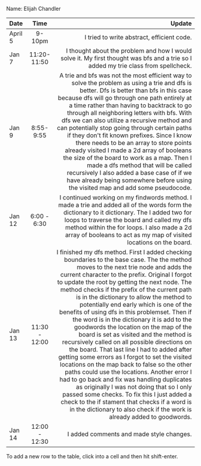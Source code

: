 Name: Elijah Chandler

| Date    |     Time      |                                                                                                                                                                                                                                                                                                                                                                                                                                                                                                                                                                                                                                                                                                                                                                                                                                                                                                                                                                                                                                                                                       Update |
|:--------|:-------------:|---------------------------------------------------------------------------------------------------------------------------------------------------------------------------------------------------------------------------------------------------------------------------------------------------------------------------------------------------------------------------------------------------------------------------------------------------------------------------------------------------------------------------------------------------------------------------------------------------------------------------------------------------------------------------------------------------------------------------------------------------------------------------------------------------------------------------------------------------------------------------------------------------------------------------------------------------------------------------------------------------------------------------------------------------------------------------------------------:|
| April 5 |    9-10pm     |                                                                                                                                                                                                                                                                                                                                                                                                                                                                                                                                                                                                                                                                                                                                                                                                                                                                                                                                                                                                                                                   I tried to write abstract, efficient code. |
| Jan 7   | 11:20- 11:50  |                                                                                                                                                                                                                                                                                                                                                                                                                                                                                                                                                                                                                                                                                                                                                                                                                                                                                                                                                          I thought about the problem and how I would solve it. My first thought was bfs and a trie so I added my trie class from spellcheck. |
| Jan 9   |   8:55-9:55   |                                                                                                                                                                                                                                                                                                                                         A trie and bfs was not the most efficient way to solve the problem as using a trie and dfs is better. Dfs is better than bfs in this case because dfs will go through one path entirely at a time rather than having to backtrack to go through all neighboring letters with bfs. With dfs we can also utilize a recursive method and can potentially stop going through certain paths if they don't fit known prefixes. Since I know there needs to be an array to store points already visited I made a 2d array of booleans the size of the board to work as a map. Then I made a dfs method that will be called recursively I also added a base case of if we have already being somewhere before using the visited map and add some pseudocode. |
| Jan 12  |  6:00 - 6:30  |                                                                                                                                                                                                                                                                                                                                                                                                                                                                                                                                                                                                                                                                                                                                                                             I continued working on my findwords method. I made a trie and added all of the words form the dictionary to it dictionary. The I added two for loops to traverse the board and called my dfs method within the for loops. I also made a 2d array of booleans to act as my map of visited locations on the board. |
| Jan 13  | 11:30 - 12:00 | I finished my dfs method. First I added checking boundaries to the base case. The the method moves to the next trie node and adds the current character to the prefix. Original I forgot to update the root by getting the next node. The method checks if the prefix of the current path is in the dictionary to allow the method to potentially end early which is one of the benefits of using dfs in this problemset. Then if the word is in the dictionary it is add to the goodwords the location on the map of the board is set as visited and the method is recursively called on all possible directions on the board. That last line I had to added after getting some errors as I forgot to set the visited locations on the map back to false so the other paths could use the locations. Another error I had to go back and fix was handling duplicates as originally I was not doing that so I only passed some checks. To fix this I just added a check to the if stament that checks if a word is in the dictionary to also check if the work is already added to goodwords. |
| Jan 14  | 12:00 - 12:30 |                                                                                                                                                                                                                                                                                                                                                                                                                                                                                                                                                                                                                                                                                                                                                                                                                                                                                                                                                                                                                                                     I added comments and made style changes. |


To add a new row to the table, click into a cell and then hit shift-enter.